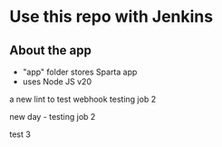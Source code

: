 # Use this repo with Jenkins

## About the app
- "app" folder stores Sparta app
- uses Node JS v20

a new lint to test webhook 
testing job 2

new day - testing job 2 

test 3
